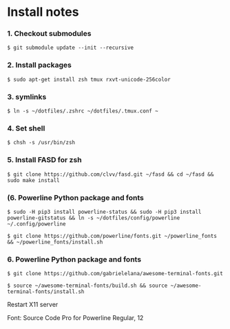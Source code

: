 Install notes
=========


### 1. Checkout submodules
```
$ git submodule update --init --recursive
```

### 2. Install packages
```
$ sudo apt-get install zsh tmux rxvt-unicode-256color
```

### 3. symlinks
```
$ ln -s ~/dotfiles/.zshrc ~/dotfiles/.tmux.conf ~
```

### 4. Set shell
```
$ chsh -s /usr/bin/zsh
```

### 5. Install FASD for zsh
```
$ git clone https://github.com/clvv/fasd.git ~/fasd && cd ~/fasd && sudo make install
```

### (6. Powerline Python package and fonts
```
$ sudo -H pip3 install powerline-status && sudo -H pip3 install powerline-gitstatus && ln -s ~/dotfiles/config/powerline ~/.config/powerline

$ git clone https://github.com/powerline/fonts.git ~/powerline_fonts && ~/powerline_fonts/install.sh
```


### 6. Powerline Python package and fonts
```
$ git clone https://github.com/gabrielelana/awesome-terminal-fonts.git

$ source ~/awesome-terminal-fonts/build.sh && source ~/awesome-terminal-fonts/install.sh
```

Restart X11 server


Font: Source Code Pro for Powerline Regular, 12
